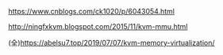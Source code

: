 https://www.cnblogs.com/ck1020/p/6043054.html

http://ningfxkvm.blogspot.com/2015/11/kvm-mmu.html

(全)https://abelsu7.top/2019/07/07/kvm-memory-virtualization/